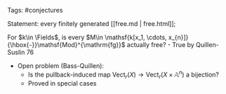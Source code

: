 












Tags: \#conjectures

Statement: every finitely generated [[free.md | free.html]];

For $k\in \Fields$, is every $M\in \mathsf{k[x_1, \cdots, x_{n}]}{\hbox{-}}\mathsf{Mod}^{\mathrm{fg}}$ actually free? - True by Quillen-Suslin 76

-   Open problem (Bass-Quillen):
    -   Is the pullback-induced map ${ \mathsf{Vect} }_r(X) \to { \mathsf{Vect} }_r(X \times{\mathbb{A}}^n)$ a bijection?
    -   Proved in special cases
